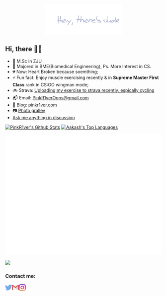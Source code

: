 <div id="header" align="center" class="row">
    <a href="https://pinkr1ver.com/">
        <img src="jude.svg" height="100"> 
    </a>
</div>


## Hi, there 🤞🏻

- 🧱 M.Sc in ZJU
- 🧪 Majored in BME(Biomedical Engineering), Ps. More Interest in CS.
- 💔 Now: Heart Broken because soemthing;
- ⚡ Fun fact: Enjoy muscle exercising recently & in **Supreme Master First Class** rank in CS:GO wingman mode;
- 🚲 Strava: [Uploading my exercise to strava recently, espically cycling](https://www.strava.com/athletes/109116948)
- 📬 Email: PinkR1verOops@gmail.com
- 📰 Blog: [pinkr1ver.com](https://pinkr1ver.com)
- 📷 [Photo gralley](https://pinkr1ver.notion.site/3cfdd332b9a94b20bca041f2aa2bdcd2?v=24e696e6ab754386a710bc8e83976357)
- [Ask me anything in discussion](https://github.com/PinkR1ver/PinkR1ver/discussions)


<div>
       <a href="https://github.com/RinkR1ver"><img alt="PinkR1ver's Github Stats" src="https://github-readme-stats.vercel.app/api?username=PinkR1ver&show_icons=true&count_private=true&theme=midnight-purple&hide_border=true&bg_color=0D1117" /></a>
        <a href="https://github.com/PinkR1ver"><img alt="Aakash's Top Languages" src="https://github-readme-stats.vercel.app/api/top-langs/?username=PinkR1ver&langs_count=8&count_private=true&layout=compact&theme=midnight-purple&hide_border=true&bg_color=0D1117" width="300px"/></a>
</div>

![Metrics](/github-metrics.svg)

![](https://komarev.com/ghpvc/?username=PinkR1ver&color=blueviolet)

### Contact me:

[blog]: https://pinkr1ver.com
[twitter]: https://twitter.com/pinkr1ver
[instagram]: https://www.instagram.com/jude.wang.yc/
[mail]: mailto:pinkr1veroops@gmail.com
[telegram]: https://t.me/PinkR1ver
[medium]: https://medium.com/@pinkr1veroops

[<img align="left" alt="Twitter" width="22px" src="twitter.png" />][twitter] 
[<img align="left" alt="Mail" width="22px" src="gmail.png" />][mail] 
[<img align="left" alt="Mail" width="22px" src="instagram.png" />][instagram] <br>
